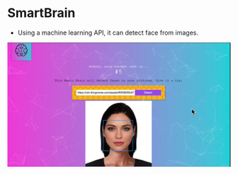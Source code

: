 # SmartBrain

- Using a machine learning API, it can detect face from images.

![SmartBrain App after log in](Smartbrain_after_login.png)
